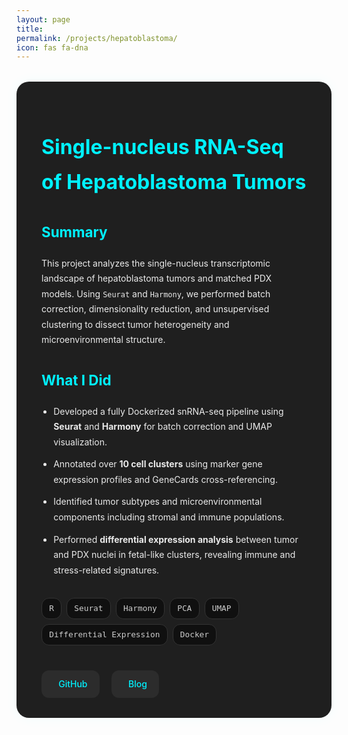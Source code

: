 ```yaml
---
layout: page
title: 
permalink: /projects/hepatoblastoma/
icon: fas fa-dna
---
```


<style>
.project-container {
  background: #1f1f1f;
  padding: 2rem 2.5rem;
  border-radius: 20px;
  box-shadow: 0 0 20px rgba(0, 255, 255, 0.05);
  margin-top: 2rem;
  color: #eaeaea;
  line-height: 1.75;
}

.project-container h1 {
  color: #00f2ff;
  font-size: 2rem;
  margin-bottom: 0.3rem;
}

.project-container .meta {
  font-size: 0.9rem;
  color: #999;
  margin-bottom: 1.5rem;
}

.project-container h2 {
  font-size: 1.4rem;
  margin-top: 2rem;
  color: #00f2ff;
}

.project-container ul {
  margin-top: 1rem;
  padding-left: 1.2rem;
}

.project-container li {
  margin-bottom: 0.7rem;
}

.project-tags {
  display: flex;
  flex-wrap: wrap;
  gap: 0.5rem;
  margin: 0.5rem 0 2rem;
}

.project-tag {
  background: #101010;
  color: #ccc;
  border: 1px solid #333;
  padding: 0.3rem 0.7rem;
  font-size: 0.8rem;
  border-radius: 12px;
  font-family: monospace;
}

.project-links {
  margin-top: 2.5rem;
  display: flex;
  gap: 1.2rem;
  flex-wrap: wrap;
}

.project-links a {
  display: inline-flex;
  align-items: center;
  gap: 0.5rem;
  background: #2c2c2c;
  color: #00f2ff;
  padding: 0.6rem 1.2rem;
  border-radius: 12px;
  font-weight: 500;
  text-decoration: none;
  transition: background 0.3s ease;
}

.project-links a:hover {
  background: #00f2ff;
  color: #000;
}

.project-links i {
  font-size: 1rem;
}
</style>

<div class="project-container">

<h1>Single-nucleus RNA-Seq of Hepatoblastoma Tumors</h1>

<h2>Summary</h2>
<p>
This project analyzes the single-nucleus transcriptomic landscape of hepatoblastoma tumors and matched PDX models. Using <code>Seurat</code> and <code>Harmony</code>, we performed batch correction, dimensionality reduction, and unsupervised clustering to dissect tumor heterogeneity and microenvironmental structure.
</p>

<h2>What I Did</h2>
<ul>
  <li>Developed a fully Dockerized snRNA-seq pipeline using <strong>Seurat</strong> and <strong>Harmony</strong> for batch correction and UMAP visualization.</li>
  <li>Annotated over <strong>10 cell clusters</strong> using marker gene expression profiles and GeneCards cross-referencing.</li>
  <li>Identified tumor subtypes and microenvironmental components including stromal and immune populations.</li>
  <li>Performed <strong>differential expression analysis</strong> between tumor and PDX nuclei in fetal-like clusters, revealing immune and stress-related signatures.</li>
</ul>

<h2> </h2>
<div class="project-tags">
  <span class="project-tag">R</span>
  <span class="project-tag">Seurat</span>
  <span class="project-tag">Harmony</span>
  <span class="project-tag">PCA</span>
  <span class="project-tag">UMAP</span>
  <span class="project-tag">Differential Expression</span>
  <span class="project-tag">Docker</span>
</div>

<h2> </h2>
<div class="project-links">
  <a href="https://github.com/yourusername/snRNAseq-hepatoblastoma" target="_blank">
    <i class="fab fa-github"></i>GitHub
  </a>
  <a href="/blog/2025/07/21/hepatoblastoma-snRNAseq-cluster-analysis.html" target="_blank">
    <i class="fas fa-book-open"></i>Blog
  </a>
</div>

</div>

